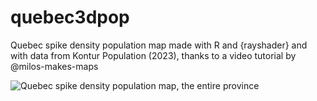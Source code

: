 # quebec3dpop
Quebec spike density population map made with R and {rayshader} and with data from Kontur Population (2023), thanks to a video tutorial by @milos-makes-maps

![Quebec spike density population map, the entire province](https://github.com/datacarvel/quebec3dpop/blob/main/Quebec3Ddensityspikemap.png)
